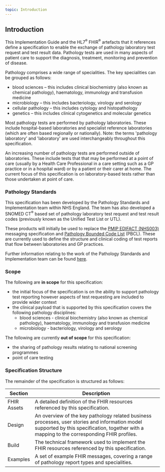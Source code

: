 ```yaml
---
topic: Introduction
---
```

## Introduction
This Implementation Guide and the HL7<sup>&reg;</sup> FHIR<sup>&reg;</sup> artefacts that it references define a specification to enable the exchange of pathology laboratory test request and test result data. Pathology tests are used in many aspects of patient care to support the diagnosis, treatment, monitoring and prevention of disease.

Pathology comprises a wide range of specialities. The key specialities can be grouped as follows:

* blood sciences – this includes clinical biochemistry (also known as chemical pathology), haematology, immunology and transfusion medicine
* microbiology – this includes bacteriology, virology and serology
* cellular pathology – this includes cytology and histopathology
* genetics – this includes clinical cytogenetics and molecular genetics

Most pathology tests are performed by pathology laboratories. These include hospital-based laboratories and specialist reference laboratories (which are often based regionally or nationally). Note: the terms 'pathology laboratory' and 'laboratory' are used interchangeably throughout this specification. 

An increasing number of pathology tests are performed outside of laboratories. These include tests that that may be performed at a point of care (usually by a Health Care Professional in a care setting such as a GP practice or in a hospital ward) or by a patient or their carer at home. The current focus of this specification is on laboratory-based tests rather than those undertaken at point of care.

### Pathology Standards
This specification has been developed by the Pathology Standards and Implementation team within NHS England. The team has also developed a SNOMED CT<sup>&reg;</sup> based set of pathology laboratory test request and test result codes (previously known as the Unified Test List or UTL).

These products will initially be used to replace the [PMIP EDIFACT (NHS003)](https://webarchive.nationalarchives.gov.uk/20150107145848/http://www.isb.nhs.uk/documents/isb-1557/amd-39-2003) messaging specification and [Pathology Bounded Code List](https://isd.digital.nhs.uk/trud3/user/guest/group/0/pack/38) (PBCL). These are currently used to define the structure and clinical coding of test reports that flow between laboratories and GP practices.

Further information relating to the work of the Pathology Standards and Implementation team can be found [here](https://digital.nhs.uk/services/pathology-standards-and-implementation).

### Scope
The following are **in scope** for this specification:
* the initial focus of the specification is on the ability to support pathology test reporting however aspects of test requesting are included to provide wider context
* the clinical payload that is supported by this specification covers the following pathology disciplines: 
    * blood sciences - clinical biochemistry (also known as chemical pathology), haematology, immunology and transfusion medicine
    * microbiology - bacteriology, virology and serology

The following are currently **out of scope** for this specification:
* the sharing of pathology results relating to national screening programmes
* point of care testing

### Specification Structure
The remainder of the specification is structured as follows:

<table class="regular">
    <thead>
        <tr>
            <th width="10%">Section</th>
            <th width="90%">Description</th>
        </tr
    </thead>
    <tbody>
        <tr>
            <td>FHIR Assets</td>
            <td>A detailed definition of the FHIR resources referenced by this specification.</td>
        </tr>
        <tr>
            <td>Design</td>
            <td>An overview of the key pathology related business processes, user stories and information model supported by this specification, together with a mapping to the corresponding FHIR profiles.</td>
        </tr>   
        <tr>
            <td>Build</td>
            <td>The technical framework used to implement the FHIR resources referenced by this specification.</td>
        </tr>   
        <tr>
            <td>Examples</td>
            <td>A set of example FHIR messages, covering a range of pathology report types and specialities.</td>
        </tr>
    </tbody>
</table>

